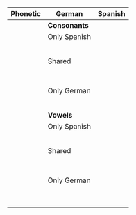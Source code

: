 |Phonetic|German|Spanish|
|--------|------|-------|
||**Consonants**||
||Only Spanish||
||||
||||
||||
||||
||||
||Shared||
||||
||||
||||
||||
||||
||||
||||
||Only German||
||||
||||
||||
||||
||||
||**Vowels**||
||Only Spanish||
||||
||||
||||
||||
||||
||Shared||
||||
||||
||||
||||
||||
||||
||||
||Only German||
||||
||||
||||
||||
||||
||||
||||
||||
